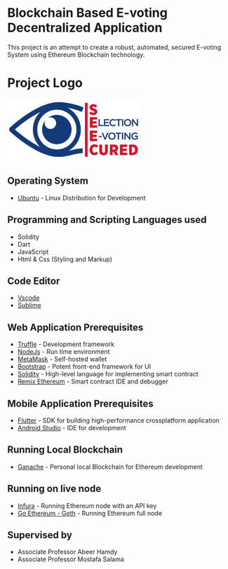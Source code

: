# Blockchain Based E-voting Decentralized Application
This project is an attempt to create a robust, automated, secured E-voting System using Ethereum Blockchain technology.

# Project Logo
![alt text](https://github.com/AmrAhmedA/Seecured/blob/master/seecuredvoting/assets/image/SeecuredLogo.png)

## Operating System 
* [Ubuntu](https://ubuntu.com/) - Linux Distribution for Development

## Programming and Scripting Languages used
* Solidity 
* Dart 
* JavaScript
* Html & Css (Styling and Markup)

## Code Editor
* [Vscode](https://code.visualstudio.com/)
* [Sublime](https://www.sublimetext.com/)

## Web Application Prerequisites
* [Truffle](https://www.trufflesuite.com/truffle) - Development framework 
* [NodeJs](https://nodejs.org/en/) - Run time environment
* [MetaMask](https://metamask.io/) - Self-hosted wallet
* [Bootstrap](https://getbootstrap.com/) - Potent front-end framework for UI
* [Solidity](https://solidity.readthedocs.io/en/v0.6.3/) - High-level language for implementing smart contract
* [Remix Ethereum](https://remix.ethereum.org/) - Smart contract IDE and debugger

## Mobile Application Prerequisites
* [Flutter](https://flutter.dev/docs) - SDK for building high-performance crossplatform application
* [Android Studio](https://developer.android.com/studio/features) - IDE for development

## Running Local Blockchain
* [Ganache](https://www.trufflesuite.com/docs/ganache/overview) - Personal local Blockchain for Ethereum development

## Running on live node
* [Infura](https://infura.io/) - Running Ethereum node with an API key
* [Go Ethereum - Geth](https://geth.ethereum.org/downloads/) - Running Ethereum full node
## Supervised by 
* Associate Professor Abeer Hamdy
* Associate Professor Mostafa Salama
